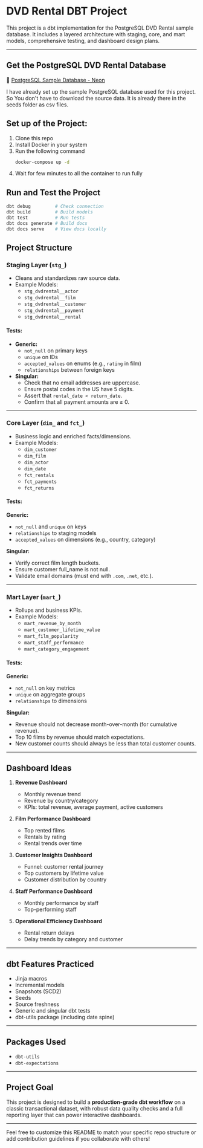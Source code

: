 # DVD Rental DBT Project

This project is a dbt implementation for the PostgreSQL DVD Rental sample database. It includes a layered architecture with staging, core, and mart models, comprehensive testing, and dashboard design plans.

---

## Get the PostgreSQL DVD Rental Database
🔗 [PostgreSQL Sample Database - Neon](https://neon.com/postgresql/postgresql-getting-started/postgresql-sample-database)

I have already set up the sample PostgreSQL database used for this project.
So You don't have to download the source data. It is already there in the seeds folder as csv files.

## Set up of the Project:

1. Clone this repo
1. Install Docker in your system
1. Run the following command 
   ```bash
   docker-compose up -d
   ```
1. Wait for few minutes to all the container to run fully


##  Run and Test the Project
```bash
dbt debug         # Check connection
dbt build         # Build models
dbt test          # Run tests
dbt docs generate # Build docs
dbt docs serve    # View docs locally
```

## Project Structure

### Staging Layer (`stg_`)
- Cleans and standardizes raw source data.
- Example Models:
  - `stg_dvdrental__actor`
  - `stg_dvdrental__film`
  - `stg_dvdrental__customer`
  - `stg_dvdrental__payment`
  - `stg_dvdrental__rental`
#### Tests:
- **Generic:**
   - `not_null` on primary keys
   - `unique` on IDs
   - `accepted_values` on enums (e.g., `rating` in film)
   - `relationships` between foreign keys
- **Singular:**
   - Check that no email addresses are uppercase.
   - Ensure postal codes in the US have 5 digits.
   - Assert that `rental_date < return_date`.
   - Confirm that all payment amounts are ≥ 0.
---
### Core Layer (`dim_` and `fct_`)
- Business logic and enriched facts/dimensions.
- Example Models:
  - `dim_customer`
  - `dim_film`
  - `dim_actor`
  - `dim_date`
  - `fct_rentals`
  - `fct_payments`
  - `fct_returns`

#### Tests:
**Generic:**
- `not_null` and `unique` on keys
- `relationships` to staging models
- `accepted_values` on dimensions (e.g., country, category)

**Singular:**
- Verify correct film length buckets.
- Ensure customer full_name is not null.
- Validate email domains (must end with `.com`, `.net`, etc.).

---

### Mart Layer (`mart_`)
- Rollups and business KPIs.
- Example Models:
  - `mart_revenue_by_month`
  - `mart_customer_lifetime_value`
  - `mart_film_popularity`
  - `mart_staff_performance`
  - `mart_category_engagement`

#### Tests:
**Generic:**
- `not_null` on key metrics
- `unique` on aggregate groups
- `relationships` to dimensions

**Singular:**
- Revenue should not decrease month-over-month (for cumulative revenue).
- Top 10 films by revenue should match expectations.
- New customer counts should always be less than total customer counts.

---

## Dashboard Ideas

1. **Revenue Dashboard**
   - Monthly revenue trend
   - Revenue by country/category
   - KPIs: total revenue, average payment, active customers

2. **Film Performance Dashboard**
   - Top rented films
   - Rentals by rating
   - Rental trends over time

3. **Customer Insights Dashboard**
   - Funnel: customer rental journey
   - Top customers by lifetime value
   - Customer distribution by country

4. **Staff Performance Dashboard**
   - Monthly performance by staff
   - Top-performing staff

5. **Operational Efficiency Dashboard**
   - Rental return delays
   - Delay trends by category and customer

---

## dbt Features Practiced
- Jinja macros
- Incremental models
- Snapshots (SCD2)
- Seeds
- Source freshness
- Generic and singular dbt tests
- dbt-utils package (including date spine)

---

## Packages Used
- `dbt-utils`
- `dbt-expectations`

---

## Project Goal
This project is designed to build a **production-grade dbt workflow** on a classic transactional dataset, with robust data quality checks and a full reporting layer that can power interactive dashboards.

---

Feel free to customize this README to match your specific repo structure or add contribution guidelines if you collaborate with others!

